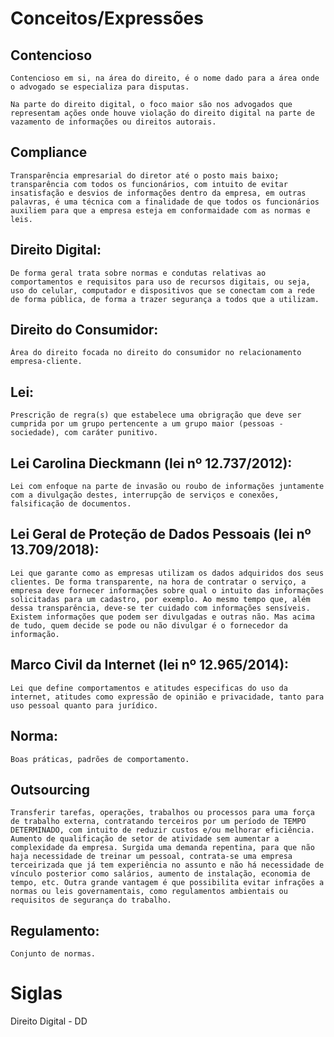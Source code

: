 # Conceitos/Expressões

## Contencioso
    Contencioso em si, na área do direito, é o nome dado para a área onde o advogado se especializa para disputas.
    
    Na parte do direito digital, o foco maior são nos advogados que representam ações onde houve violação do direito digital na parte de vazamento de informações ou direitos autorais.
    
## Compliance
    Transparência empresarial do diretor até o posto mais baixo; transparência com todos os funcionários, com intuito de evitar insatisfação e desvios de informações dentro da empresa, em outras palavras, é uma técnica com a finalidade de que todos os funcionários auxiliem para que a empresa esteja em conformaidade com as normas e leis. 

## Direito Digital:
    De forma geral trata sobre normas e condutas relativas ao comportamentos e requisitos para uso de recursos digitais, ou seja,
    uso do celular, computador e dispositivos que se conectam com a rede de forma pública, de forma a trazer segurança a todos que a utilizam.

## Direito do Consumidor:
    Área do direito focada no direito do consumidor no relacionamento empresa-cliente.
    
## Lei:
    Prescrição de regra(s) que estabelece uma obrigração que deve ser cumprida por um grupo pertencente a um grupo maior (pessoas - sociedade), com caráter punitivo.

## Lei Carolina Dieckmann (lei nº 12.737/2012):
    Lei com enfoque na parte de invasão ou roubo de informações juntamente com a divulgação destes, interrupção de serviços e conexões, falsificação de documentos.

## Lei Geral de Proteção de Dados Pessoais (lei nº 13.709/2018):
    Lei que garante como as empresas utilizam os dados adquiridos dos seus clientes. De forma transparente, na hora de contratar o serviço, a empresa deve fornecer informações sobre qual o intuito das informações solicitadas para um cadastro, por exemplo. Ao mesmo tempo que, além dessa transparência, deve-se ter cuidado com informações sensíveis. Existem informações que podem ser divulgadas e outras não. Mas acima de tudo, quem decide se pode ou não divulgar é o fornecedor da informação.

## Marco Civil da Internet (lei nº 12.965/2014):
    Lei que define comportamentos e atitudes especificas do uso da internet, atitudes como expressão de opinião e privacidade, tanto para uso pessoal quanto para jurídico.
    
## Norma:
    Boas práticas, padrões de comportamento.

## Outsourcing
    Transferir tarefas, operações, trabalhos ou processos para uma força de trabalho externa, contratando terceiros por um período de TEMPO DETERMINADO, com intuito de reduzir custos e/ou melhorar eficiência.
    Aumento de qualificação de setor de atividade sem aumentar a complexidade da empresa. Surgida uma demanda repentina, para que não haja necessidade de treinar um pessoal, contrata-se uma empresa terceirizada que já tem experiência no assunto e não há necessidade de vínculo posterior como salários, aumento de instalação, economia de tempo, etc. Outra grande vantagem é que possibilita evitar infrações a normas ou leis governamentais, como regulamentos ambientais ou requisitos de segurança do trabalho.

## Regulamento:
    Conjunto de normas.

# Siglas

Direito Digital - DD
